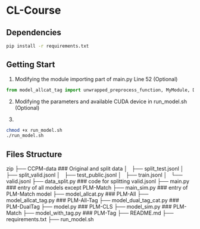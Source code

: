 # CL-Course

## Dependencies

```bash
pip install -r requirements.txt
```

## Getting Start

1. Modifying the module importing part of main.py Line 52 (Optional)
```python
from model_allcat_tag import unwrapped_preprocess_function, MyModule, DataCollatorForMultipleChoice, MyTokenizer, MyOptimizer
```

2. Modifying the parameters and available CUDA device in run_model.sh (Optional)

3. 
```bash
chmod +x run_model.sh
./run_model.sh
```

## Files Structure

zip
├── CCPM-data ### Original and split data
│   ├── split_test.jsonl
│   ├── split_valid.jsonl
│   ├── test_public.jsonl
│   ├── train.jsonl
│   └── valid.jsonl
├── data_split.py ### code for splitting valid.jsonl
├── main.py ### entry of all models except PLM-Match
├── main_sim.py ### entry of PLM-Match model
├── model_allcat.py ### PLM-All
├── model_allcat_tag.py ### PLM-All-Tag
├── model_dual_tag_cat.py ### PLM-DualTag
├── model.py ### PLM-CLS
├── model_sim.py ### PLM-Match
├── model_with_tag.py ### PLM-Tag
├── README.md
├── requirements.txt
├── run_model.sh
